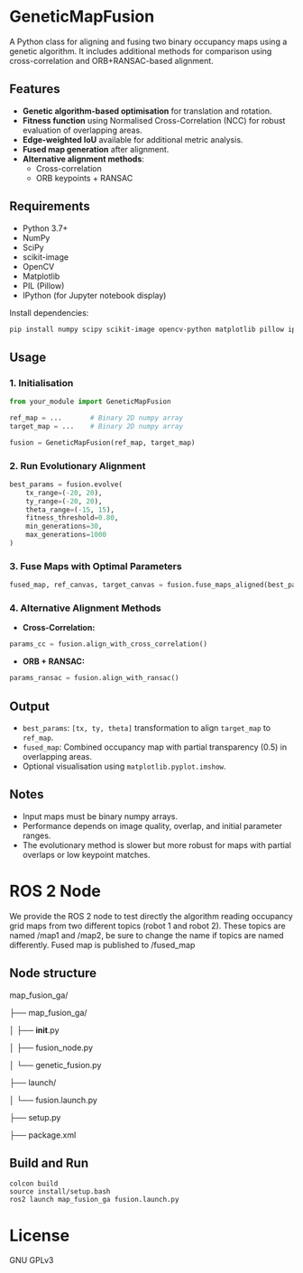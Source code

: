 # GeneticMapFusion

A Python class for aligning and fusing two binary occupancy maps using a genetic algorithm. It includes additional methods for comparison using cross-correlation and ORB+RANSAC-based alignment.

## Features

- **Genetic algorithm-based optimisation** for translation and rotation.
- **Fitness function** using Normalised Cross-Correlation (NCC) for robust evaluation of overlapping areas.
- **Edge-weighted IoU** available for additional metric analysis.
- **Fused map generation** after alignment.
- **Alternative alignment methods**:
  - Cross-correlation
  - ORB keypoints + RANSAC

## Requirements

- Python 3.7+
- NumPy
- SciPy
- scikit-image
- OpenCV
- Matplotlib
- PIL (Pillow)
- IPython (for Jupyter notebook display)

Install dependencies:

```bash
pip install numpy scipy scikit-image opencv-python matplotlib pillow ipython
```

## Usage

### 1. Initialisation

```python
from your_module import GeneticMapFusion

ref_map = ...       # Binary 2D numpy array
target_map = ...    # Binary 2D numpy array

fusion = GeneticMapFusion(ref_map, target_map)
```

### 2. Run Evolutionary Alignment

```python
best_params = fusion.evolve(
    tx_range=(-20, 20),
    ty_range=(-20, 20),
    theta_range=(-15, 15),
    fitness_threshold=0.80,
    min_generations=30,
    max_generations=1000
)
```

### 3. Fuse Maps with Optimal Parameters

```python
fused_map, ref_canvas, target_canvas = fusion.fuse_maps_aligned(best_params)
```

### 4. Alternative Alignment Methods

- **Cross-Correlation:**

```python
params_cc = fusion.align_with_cross_correlation()
```

- **ORB + RANSAC:**

```python
params_ransac = fusion.align_with_ransac()
```

## Output

- `best_params`: `[tx, ty, theta]` transformation to align `target_map` to `ref_map`.
- `fused_map`: Combined occupancy map with partial transparency (0.5) in overlapping areas.
- Optional visualisation using `matplotlib.pyplot.imshow`.

## Notes

- Input maps must be binary numpy arrays.
- Performance depends on image quality, overlap, and initial parameter ranges.
- The evolutionary method is slower but more robust for maps with partial overlaps or low keypoint matches.


# ROS 2 Node

We provide the ROS 2 node to test directly the algorithm reading occupancy grid maps from two different topics (robot 1 and robot 2). These topics are named /map1 and /map2, be sure to change the name if topics are named differently. Fused map is published to /fused_map

## Node structure

map_fusion_ga/

├── map_fusion_ga/

│   ├── __init__.py

│   ├── fusion_node.py

│   └── genetic_fusion.py  

├── launch/

│   └── fusion.launch.py

├── setup.py

├── package.xml

## Build and Run

    colcon build
    source install/setup.bash
    ros2 launch map_fusion_ga fusion.launch.py


# License

GNU GPLv3
